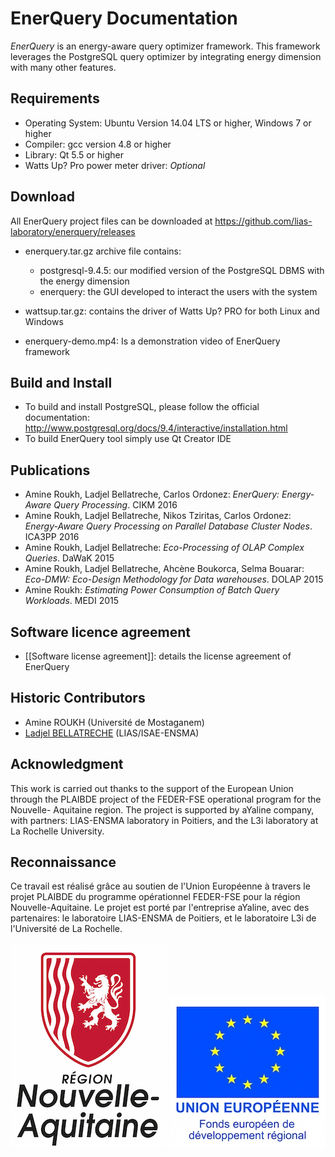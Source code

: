 # EnerQuery Documentation

_EnerQuery_ is an energy-aware query optimizer framework. This framework leverages the PostgreSQL query optimizer by integrating energy dimension with many other features.

## Requirements

* Operating System: Ubuntu Version 14.04 LTS or higher, Windows 7 or higher
* Compiler: gcc version 4.8 or higher
* Library: Qt 5.5 or higher
* Watts Up? Pro power meter driver: _Optional_

## Download

All EnerQuery project files can be downloaded at https://github.com/lias-laboratory/enerquery/releases

* enerquery.tar.gz archive file contains:

  * postgresql-9.4.5: our modified version of the PostgreSQL DBMS with the energy dimension
  * enerquery: the GUI developed to interact the users with the system
* wattsup.tar.gz: contains the driver of Watts Up? PRO for both Linux and Windows
* enerquery-demo.mp4: Is a demonstration video of EnerQuery framework

## Build and Install

* To build and install PostgreSQL, please follow the official documentation: http://www.postgresql.org/docs/9.4/interactive/installation.html
* To build EnerQuery tool simply use Qt Creator IDE

## Publications

* Amine Roukh, Ladjel Bellatreche, Carlos Ordonez: _EnerQuery: Energy-Aware Query Processing_. CIKM 2016
* Amine Roukh, Ladjel Bellatreche, Nikos Tziritas, Carlos Ordonez: _Energy-Aware Query Processing on Parallel Database Cluster Nodes_. ICA3PP 2016
* Amine Roukh, Ladjel Bellatreche: _Eco-Processing of OLAP Complex Queries_. DaWaK 2015
* Amine Roukh, Ladjel Bellatreche, Ahcène Boukorca, Selma Bouarar: _Eco-DMW: Eco-Design Methodology for Data warehouses_. DOLAP 2015
* Amine Roukh: _Estimating Power Consumption of Batch Query Workloads_. MEDI 2015

## Software licence agreement

* [[Software license agreement]]: details the license agreement of EnerQuery

## Historic Contributors

* Amine ROUKH (Université de Mostaganem)
* [Ladjel BELLATRECHE](https://www.lias-lab.fr/members/bellatreche/) (LIAS/ISAE-ENSMA)

## Acknowledgment

This work is carried out thanks to the support of the European Union through the PLAIBDE project of the FEDER-FSE operational program for the Nouvelle- Aquitaine region. The project is supported by aYaline company, with partners: LIAS-ENSMA laboratory in Poitiers, and the L3i laboratory at La Rochelle University.

## Reconnaissance

Ce travail est réalisé grâce au soutien de l'Union Européenne à travers le projet PLAIBDE du programme opérationnel FEDER-FSE pour la région Nouvelle-Aquitaine. Le projet est porté par l'entreprise aYaline, avec des partenaires: le laboratoire LIAS-ENSMA de Poitiers, et le laboratoire L3i de l'Université de La Rochelle.

![](logo_na.jpg)
![](ue_feder.jpg)
